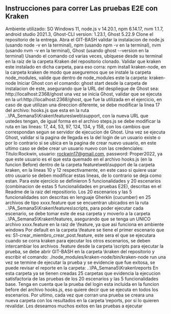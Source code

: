 ## Instrucciones para correr Las pruebas E2E con Kraken
Ambiente utilizado: SO Windows 11, node.js v 14.20.1, npm 6.14.17, nvm 1.1.7, android studio 2021.3, Ghost-CLI version: 1.23.1, Ghost 5.22.9
Clone el repositorio de la entrega.
 Abra el GIT-BASH
 validar la instalacion de node.js (usando node -v en la terminal), npm (usando npm -v en la terminal), nvm (usando nvm -v en la terminal), Ghost (usando ghost --version en la terminal)
 Usando el comando cd varias veces, ubíquese desde su terminal en la raíz de la carpeta Kraken del repositorio clonado.
 Validar que kraken este instalado en dicha carpeta, para eso corra: npm install kraken-node, en la carpeta kraken de modo que aseguremos que se instale la carpeta node_modules, valide que dentro de node_modules este la carpeta: kraken-node
 Iniciar Ghost con el comando: ghost start desde la carpeta de instalacion de este, asegurando que la URL del despliegue de Ghost sea: http://localhost:2368/ghost
 una vez se inicia Ghost, validar que se ejecuta en la url:http://localhost:2368/ghost, que fue la utilizada en el ejercicio, en caso de que utilizan una direccion diferente, se debe modificar la linea 17 del archivo: hooks.js que esta en la ruta ..\PA_Semana5\Kraken\features\web\support, con la nueva URL que ustedes tengan, de igual forma en el archivo steps.js se debe modificar la ruta en las lineas: 17, 44, 53, 97, 124, 134, y 158, con los cambios que correspondan segun se servidor de ejecucion de Ghost.
 Una vez se ejecuta Ghost, validar si la pagina de llegada es la del login de un usuario existe o por lo contrario si se ubica en la pagina de crear nuevo usuario, en este ultimo caso se debe crear un usuario nuevo con las credenciales: Titulo:Rockwin, usuario: rockwin17@gmail.com, password: Proper2022, ya que este usuario es el que esta quemado en el archivo hooks.js (en la funcion Before) dentro de la carpeta feature\web\support de la carpeta kraken, en la lineas 10 y 12 respectivamente, en este caso si quiere usar otro usuario se deben modificar estas lineas, de lo contrario se deja como estan.
Para este ejercicio se definieron 5 funcionalidades y 20 escenarios (combinacion de estas 5 funcionalidades en pruebas E2E), descritas en el Readme de la raiz del repositiorio.
Los 20 escenarios y las 5 funcionalidades son descritas en lenguaje Gherkin (cucumber) en 25 archivos de tipo xxxx.feature que se encuentran ubicados en la ruta ..\PA_Semana5\Kraken\features\scripts, para poder ejecutar cada escenario, se debe tomar este de esa carpeta y moverlo a la carpeta  ..\PA_Semana5\Kraken\features, asegurando que se tenga un UNICO archivo xxxx.feature en la raiz de \feature, ya que asi funciona en ambiente windows
Por default en la carpeta \feature se tiene el primer escenario que es: S1-crear_miembro_crear_post.feature, este sera el que se ejecutara cuando se corra kraken
para ejecutar los otros escenarios, se deben intercambiar los archivos .feature desde la carpeta \scripts
para ejecutar la prueba, se debe abrir GIT-BASH en la carpeta \kraken del repositorio y escribir el comando: ./node_modules/kraken-node/bin/kraken-node run
una vez se termine de ejecutar la prueba y se evidencie que fue exitosa, se puede revisar el reporte en la carpeta: ..\PA_Semana5\Kraken\reports
En esta carpeta ya se tienen creadas 25 carpetas que evidencia la ejecucion satisfactoria de las pruebas de los 20 escenarios y las 5 funcionalidades base.
Tenga en cuenta que la prueba del login esta incluida en la funcion before del archivo hooks.js, eso quiere decir que se ejecuta en todos los escenarios.
Por ultimo, cada vez que corran una prueba se creara una nueva carpeta con los resultados en la carpeta \reports, por si lo quieren revalidar.
Les deseamos muchos exitos en las pruebas a ejecutar

